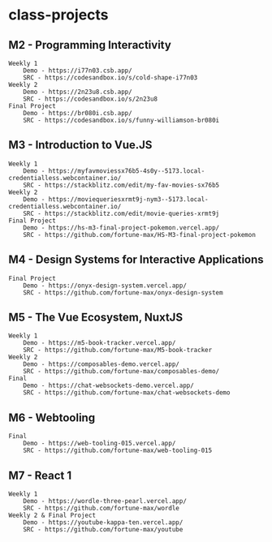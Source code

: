 # class-projects
## M2 - Programming Interactivity
    Weekly 1
        Demo - https://i77n03.csb.app/
        SRC - https://codesandbox.io/s/cold-shape-i77n03
    Weekly 2
        Demo - https://2n23u8.csb.app/
        SRC - https://codesandbox.io/s/2n23u8
    Final Project 
        Demo - https://br080i.csb.app/
        SRC - https://codesandbox.io/s/funny-williamson-br080i

## M3 - Introduction to Vue.JS
    Weekly 1
        Demo - https://myfavmoviessx76b5-4s0y--5173.local-credentialless.webcontainer.io/
        SRC - https://stackblitz.com/edit/my-fav-movies-sx76b5
    Weekly 2
        Demo - https://moviequeriesxrmt9j-nym3--5173.local-credentialless.webcontainer.io/
        SRC - https://stackblitz.com/edit/movie-queries-xrmt9j
    Final Project
        Demo - https://hs-m3-final-project-pokemon.vercel.app/
        SRC - https://github.com/fortune-max/HS-M3-final-project-pokemon

## M4 - Design Systems for Interactive Applications
    Final Project
        Demo - https://onyx-design-system.vercel.app/
        SRC - https://github.com/fortune-max/onyx-design-system

## M5 - The Vue Ecosystem, NuxtJS
    Weekly 1
        Demo - https://m5-book-tracker.vercel.app/
        SRC - https://github.com/fortune-max/M5-book-tracker
    Weekly 2
        Demo - https://composables-demo.vercel.app/
        SRC - https://github.com/fortune-max/composables-demo/
    Final
        Demo - https://chat-websockets-demo.vercel.app/
        SRC - https://github.com/fortune-max/chat-websockets-demo

## M6 - Webtooling
    Final
        Demo - https://web-tooling-015.vercel.app/
        SRC - https://github.com/fortune-max/web-tooling-015

## M7 - React 1
    Weekly 1
        Demo - https://wordle-three-pearl.vercel.app/
        SRC - https://github.com/fortune-max/wordle
    Weekly 2 & Final Project
        Demo - https://youtube-kappa-ten.vercel.app/
        SRC - https://github.com/fortune-max/youtube
